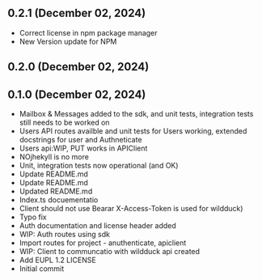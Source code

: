## 0.2.1 (December 02, 2024)
  - Correct license in npm package manager
  - New Version update for NPM

## 0.2.0 (December 02, 2024)


## 0.1.0 (December 02, 2024)
  - Mailbox & Messages added to the sdk, and unit tests, integration tests still needs to be worked on
  - Users API routes availble and unit tests for Users working, extended docstrings for user and Authneticate
  - Users api:WIP, PUT works in APIClient
  - NOjhekyll is no more
  - Unit, integration tests now operational (and OK)
  - Update README.md
  - Update README.md
  - Updated README.md
  - Index.ts docuementatio
  - Client should not use Bearar X-Access-Token is used for wildduck)
  - Typo fix
  - Auth documentation and license header added
  - WIP: Auth routes using sdk
  - Import routes for project - anuthenticate, apiclient
  - WIP: Client to communcatio with wildduck api created
  - Add EUPL 1.2 LICENSE
  - Initial commit

